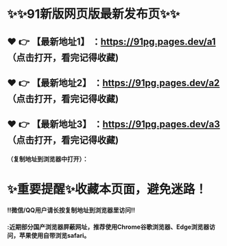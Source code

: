 # :sparkles::sparkles:91新版网页版最新发布页:sparkles::sparkles:

 :heart: :point_right: 【最新地址1】 ：https://91pg.pages.dev/a1 （点击打开，看完记得收藏)
 ------
 :heart: :point_right: 【最新地址2】 ：https://91pg.pages.dev/a2 （点击打开，看完记得收藏)
 ------
 :heart: :point_right: 【最新地址3】 ：https://91pg.pages.dev/a3 （点击打开，看完记得收藏)
 ------


#### （复制地址到浏览器中打开）：
# :sparkles:重要提醒:sparkles:收藏本页面，避免迷路！
#### ‼️微信/QQ用户请长按复制地址到浏览器里访问‼
#### :近期部分国产浏览器屏蔽网址，推荐使用Chrome谷歌浏览器、Edge浏览器访问，苹果使用自带浏览safari。
